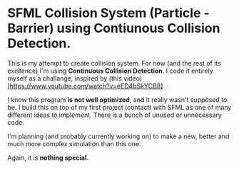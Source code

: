 # SFML Collision System (Particle - Barrier) using Contiunous Collision Detection.

This is my attempt to create collision system. For now (and the rest of its existence) I'm using **Continuous Collision Detection**.
I code it entirely myself as a challange, inspired by (this video) [https://www.youtube.com/watch?v=eED4bSkYCB8]. 

I know this program **is not well optimized**, and it really wasn't supposed to be. I build this on top of my first project (contact) with SFML as one of many different ideas to implement. 
There is a bunch of unused or unnecessary code. 

I'm planning (and probably currently working on) to make a new, better and much more complex simulation than this one.

Again, it is **nothing special.**
